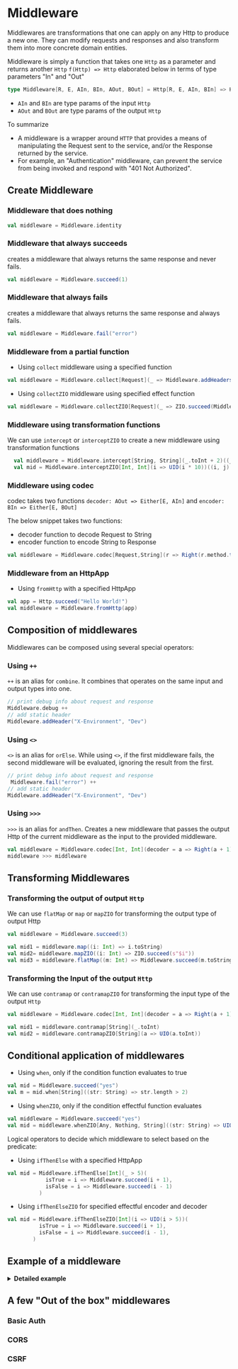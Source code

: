 # Middleware

Middlewares are transformations that one can apply on any Http to produce a new one. 
They can modify requests and responses and also transform them into more concrete domain entities.

Middleware is simply a function that takes one `Http` as a parameter and returns another `Http` `f(Http) => Http` elaborated below in terms of type parameters "In" and "Out"

```scala
type Middleware[R, E, AIn, BIn, AOut, BOut] = Http[R, E, AIn, BIn] => Http[R, E, AOut, BOut]
```

* `AIn` and `BIn` are type params of the input `Http`
* `AOut` and `BOut` are type params of the output `Http`

To summarize 
- A middleware is a wrapper around `HTTP` that provides a means of manipulating the Request sent to the service, and/or the Response returned by the service. 
- For example, an "Authentication" middleware, can prevent the service from being invoked and respond with "401 Not Authorized".

## Create Middleware

### Middleware that does nothing

```scala
val middleware = Middleware.identity
```

### Middleware that always succeeds

creates a middleware that always returns the same response and never fails.

```scala
val middleware = Middleware.succeed(1)
```

### Middleware that always fails

creates a middleware that always returns the same response and always fails.

```scala
val middleware = Middleware.fail("error")
```

### Middleware from a partial function

- Using `collect` middleware using a specified function

```scala
val middleware = Middleware.collect[Request](_ => Middleware.addHeaders(Headers("a", "b")))
```

- Using `collectZIO` middleware using specified effect function

```scala
val middleware = Middleware.collectZIO[Request](_ => ZIO.succeed(Middleware.addHeaders(Headers("a", "b"))))
```

### Middleware using transformation functions

We can use `intercept` or `interceptZIO` to create a new middleware using transformation functions

```scala
  val middleware = Middleware.intercept[String, String](_.toInt + 2)((_, a) => a + 3)
  val mid = Middleware.interceptZIO[Int, Int](i => UIO(i * 10))((i, j) => UIO(i + j))
```

### Middleware using codec

codec takes two functions `decoder: AOut => Either[E, AIn]` and `encoder: BIn => Either[E, BOut]`

The below snippet takes two functions:
- decoder function to decode Request to String 
- encoder function to encode String to Response

```scala
val middleware = Middleware.codec[Request,String](r => Right(r.method.toString()),s => Right(Response.text(s)))
```

### Middleware from an HttpApp

- Using `fromHttp` with a specified HttpApp

```scala
val app = Http.succeed("Hello World!")
val middleware = Middleware.fromHttp(app)
```

## Composition of middlewares

Middlewares can be composed using several special operators:

### Using `++`

`++` is an alias for `combine`. It combines that operates on the same input and output types into one.

```scala
// print debug info about request and response
Middleware.debug ++
// add static header
Middleware.addHeader("X-Environment", "Dev") 
```

### Using `<>`

`<>` is an alias for `orElse`. While using `<>`, if the first middleware fails, the second middleware will be evaluated, ignoring the result from the first.

```scala
// print debug info about request and response
 Middleware.fail("error") ++
// add static header
Middleware.addHeader("X-Environment", "Dev") 
```

### Using `>>>`

`>>>` is an alias for `andThen`. Creates a new middleware that passes the output Http of the current middleware as the input to the provided middleware.

```scala
val middleware = Middleware.codec[Int, Int](decoder = a => Right(a + 1), encoder = b => Right(b + 1))
middleware >>> middleware
```

## Transforming Middlewares

### Transforming the output of output `Http`

We can use `flatMap` or  `map` or `mapZIO` for transforming the output type of output Http

```scala
val middleware = Middleware.succeed(3)

val mid1 = middleware.map((i: Int) => i.toString)
val mid2= middleware.mapZIO((i: Int) => ZIO.succeed(s"$i"))
val mid3 = middleware.flatMap((m: Int) => Middleware.succeed(m.toString))
```

### Transforming the Input of the output `Http`

We can use `contramap` or `contramapZIO` for transforming the input type of the output `Http`

```scala
val middleware = Middleware.codec[Int, Int](decoder = a => Right(a + 1), encoder = b => Right(b + 1))

val mid1 = middleware.contramap[String](_.toInt)
val mid2 = middleware.contramapZIO[String](a => UIO(a.toInt))
```


## Conditional application of middlewares

- Using `when`, only if the condition function evaluates to true

```scala
val mid = Middleware.succeed("yes")
val m = mid.when[String]((str: String) => str.length > 2)
```

- Using `whenZIO`, only if the condition effectful function evaluates

```scala
val middleware = Middleware.succeed("yes")
val mid = middleware.whenZIO[Any, Nothing, String]((str: String) => UIO(str.length > 2))  
```

Logical operators to decide which middleware to select based on the predicate:

- Using `ifThenElse` with a specified HttpApp

```scala
val mid = Middleware.ifThenElse[Int](_ > 5)(
            isTrue = i => Middleware.succeed(i + 1),
            isFalse = i => Middleware.succeed(i - 1)
          )
```
- Using `ifThenElseZIO` for specified effectful encoder and decoder

```scala
val mid = Middleware.ifThenElseZIO[Int](i => UIO(i > 5))(
          isTrue = i => Middleware.succeed(i + 1),
          isFalse = i => Middleware.succeed(i - 1),
        ) 
```

## Example of a middleware

<details>
<summary><b>Detailed example </b></summary>

```scala
    import zhttp.http._
    import zhttp.http.middleware.HttpMiddleware
    import zhttp.service.Server
    import zio.clock.{Clock, currentTime}
    import zio.console.Console
    import zio.duration._
    import zio.{App, ExitCode, URIO, ZIO}
    
    import java.io.IOException
    import java.util.concurrent.TimeUnit
    
     val app: HttpApp[Clock, Nothing] = Http.collectZIO[Request] {
       // this will return result instantly
       case Method.GET -> !! / "text"         => ZIO.succeed(Response.text("Hello World!"))
       // this will return result after 5 seconds, so with 3 seconds timeout it will fail
       case Method.GET -> !! / "long-running" => ZIO.succeed(Response.text("Hello World!")).delay(5 seconds)
     }

    val middlewares: HttpMiddleware[Console with Clock, IOException] =
       // print debug info about request and response
       Middleware.debug ++
       // add static header
       Middleware.addHeader("X-Environment", "Dev") ++   

   override def run(args: List[String]): URIO[zio.ZEnv, ExitCode] =
       Server.start(8090, (app @@ middlewares)).exitCode
```
   
</details>   

## A few "Out of the box" middlewares
### Basic Auth
### CORS
### CSRF

